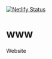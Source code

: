 [![Netlify Status](https://api.netlify.com/api/v1/badges/d8ab5e0a-1a56-4df3-8fa3-32d40aad2d55/deploy-status)](https://app.netlify.com/sites/meatshifter/deploys)

# www
Website
